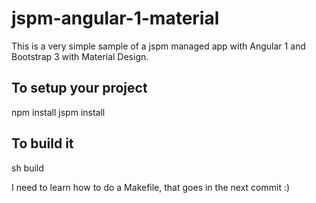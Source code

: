 # jspm-angular-1-material

This is a very simple sample of a jspm managed app with Angular 1 and Bootstrap 3 with Material Design.

## To setup your project
npm install
jspm install

## To build it
sh build 

I need to learn how to do a Makefile, that goes in the next commit :)
